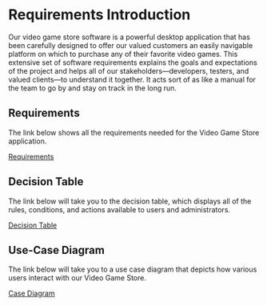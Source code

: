 # Requirements Introduction

Our video game store software is a powerful desktop application that has been carefully designed to offer our valued customers an easily navigable platform on which to purchase any of their favorite video games. This extensive set of software requirements explains the goals and expectations of the project and helps all of our stakeholders—developers, testers, and valued clients—to understand it together. It acts sort of as like a manual for the team to go by and stay on track in the long run. 
## Requirements 
The link below shows all the requirements needed for the Video Game Store application.

[Requirements](https://github.com/masefa11/swe3313Project/blob/main/Requirements/Requirements-Writing.md)

## Decision Table
The link below will take you to the decision table, which displays all of the rules, conditions, and actions available to users and administrators.

[Decision Table](https://github.com/masefa11/swe3313Project/blob/main/Requirements/Decision-Table.md)

## Use-Case Diagram
The link below will take you to a use case diagram that depicts how various users interact with our Video Game Store.

[Case Diagram](https://github.com/masefa11/swe3313Project/blob/main/Requirements/Case-Diagram.md)
